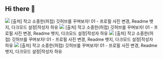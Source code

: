 ## Hi there 👋
<img src="https://img.shields.io/badge/HTML5-E34F26?style=for-the-badge&logo=html5&logoColor=FFF"/>
[출처] 작고 소중한(허접) 깃허브를 꾸며보자! 01 - 프로필 사진 변경, Readme 뱃지, 다크모드 설정|작성자 하유

<img src="https://img.shields.io/badge/CSS3-1572B6?style=for-the-badge&logo=css3&logoColor=FFF"/> 
[출처] 작고 소중한(허접) 깃허브를 꾸며보자! 01 - 프로필 사진 변경, Readme 뱃지, 다크모드 설정|작성자 하유

<img src="https://img.shields.io/badge/jquery-0769AD?style=for-the-badge&logo=jquery&logoColor=FFF"/>
[출처] 작고 소중한(허접) 깃허브를 꾸며보자! 01 - 프로필 사진 변경, Readme 뱃지, 다크모드 설정|작성자 하유

<img src="https://img.shields.io/badge/GitHub-EAEAEA?style=for-the-badge&logo=github&logoColor=000"/> 
[출처] 작고 소중한(허접) 깃허브를 꾸며보자! 01 - 프로필 사진 변경, Readme 뱃지, 다크모드 설정|작성자 하유




<!--
**bug0630/bug0630** is a ✨ _special_ ✨ repository because its `README.md` (this file) appears on your GitHub profile.

Here are some ideas to get you started:

- 🔭 I’m currently working on ...
- 🌱 I’m currently learning ...
- 👯 I’m looking to collaborate on ...
- 🤔 I’m looking for help with ...
- 💬 Ask me about ...
- 📫 How to reach me: ...
- 😄 Pronouns: ...
- ⚡ Fun fact: ...
-->
